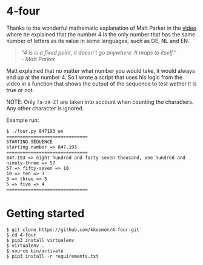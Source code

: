 # 4-four

Thanks to the wonderful mathematic explanation of Matt Parker in the
[video](https://www.youtube.com/watch?v=LYKn0yUTIU4) where he explained that
the number 4 is the only number that has the same number of letters as its
value in some languages, such as DE, NL and EN.

> _"4 is is a fixed point, it doesn't go anywhere. It maps to itself."_<br/>
> _- Matt Parker_

Matt explained that no matter what number you would take, it would always end
up at the number 4. So I wrote a script that uses his logic from the video in a
function that shows the output of the sequence to test wether it is true or
not.

NOTE: Only `[a-zA-Z]` are taken into account when counting the characters. Any
other character is ignored.

Example run:

```
$ ./four.py 847193 en
==============================
STARTING SEQUENCE
starting number => 847.193
==============================
847.193 => eight hundred and forty-seven thousand, one hundred and ninety-three => 57
57 => fifty-seven => 10
10 => ten => 3
3 => three => 5
5 => five => 4
==============================
```

# Getting started

```
$ git clone https://github.com/kkoomen/4-four.git
$ cd 4-four
$ pip3 install virtualenv
$ virtualenv .
$ source bin/activate
$ pip3 install -r requirements.txt
```
